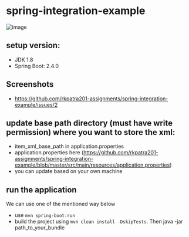 # spring-integration-example

![image](https://user-images.githubusercontent.com/17001948/99814750-6f15dc80-2b6f-11eb-80e3-ff05c30f2a99.png)

## setup version:

* JDK 1.8
* Spring Boot: 2.4.0

## Screenshots

* https://github.com/rkpatra201-assignments/spring-integration-example/issues/2

## update base path directory (must have write permission) where you want to store the xml:

* item_xml_base_path in application.properties
* application.properties here (https://github.com/rkpatra201-assignments/spring-integration-example/blob/master/src/main/resources/application.properties)
* you can update based on your own machine

## run the application
We can use one of the mentioned way below
* use `mvn spring-boot:run`
* build the project using `mvn clean install -DskipTests`. Then java -jar path_to_your_bundle
